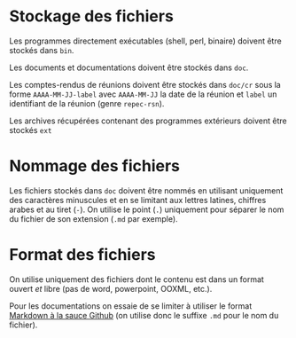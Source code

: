 # Stockage des fichiers

Les programmes directement exécutables (shell, perl, binaire) doivent être stockés dans `bin`.

Les documents et documentations doivent être stockés dans `doc`.

Les comptes-rendus de réunions doivent être stockés dans `doc/cr` sous la forme `AAAA-MM-JJ-label` avec `AAAA-MM-JJ` la date de la réunion et `label` un identifiant de la réunion (genre `repec-rsn`).

Les archives récupérées contenant des programmes extérieurs doivent être stockés `ext`

# Nommage des fichiers

Les fichiers stockés dans `doc` doivent être nommés en utilisant uniquement des caractères minuscules et en se limitant aux lettres latines, chiffres arabes et au tiret (`-`). On utilise le point (`.`) uniquement pour séparer le nom du fichier de son extension (`.md` par exemple).

# Format des fichiers

On utilise uniquement des fichiers dont le contenu est dans un format ouvert *et* libre (pas de word, powerpoint, OOXML, etc.).

Pour les documentations on essaie de se limiter à utiliser le format [Markdown à la sauce Github](https://guides.github.com/features/mastering-markdown) (on utilise donc le suffixe `.md` pour le nom du fichier).
